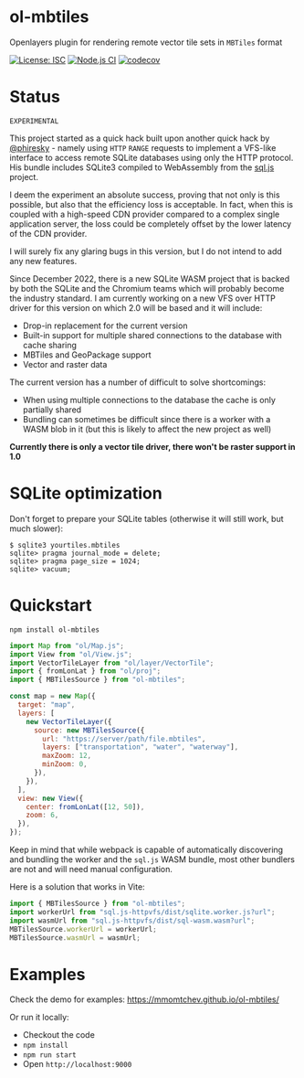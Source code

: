 # ol-mbtiles

Openlayers plugin for rendering remote vector tile sets in `MBTiles` format

[![License: ISC](https://img.shields.io/github/license/mmomtchev/ol-mbtiles)](https://github.com/mmomtchev/ol-mbtiles/blob/main/LICENSE)
[![Node.js CI](https://github.com/mmomtchev/ol-mbtiles/actions/workflows/node.js.yml/badge.svg)](https://github.com/mmomtchev/ol-mbtiles/actions/workflows/node.js.yml)
[![codecov](https://codecov.io/gh/mmomtchev/ol-mbtiles/branch/main/graph/badge.svg?token=wgDFzZEJRx)](https://codecov.io/gh/mmomtchev/ol-mbtiles)

# Status

`EXPERIMENTAL`

This project started as a quick hack built upon another quick hack by [@phiresky](https://github.com/phiresky/sql.js-httpvfs) - namely using `HTTP` `RANGE` requests to implement a VFS-like interface to access remote SQLite databases using only the HTTP protocol. His bundle includes SQLite3 compiled to WebAssembly from the [sql.js](https://github.com/sql-js/sql.js/) project.

I deem the experiment an absolute success, proving that not only is this possible, but also that the efficiency loss is acceptable. In fact, when this is coupled with a high-speed CDN provider compared to a complex single application server, the loss could be completely offset by the lower latency of the CDN provider.

I will surely fix any glaring bugs in this version, but I do not intend to add any new features.

Since December 2022, there is a new SQLite WASM project that is backed by both the SQLite and the Chromium teams which will probably become the industry standard. I am currently working on a new VFS over HTTP driver for this version on which 2.0 will be based and it will include:

- Drop-in replacement for the current version
- Built-in support for multiple shared connections to the database with cache sharing
- MBTiles and GeoPackage support
- Vector and raster data

The current version has a number of difficult to solve shortcomings:

- When using multiple connections to the database the cache is only partially shared
- Bundling can sometimes be difficult since there is a worker with a WASM blob in it (but this is likely to affect the new project as well)

**Currently there is only a vector tile driver, there won't be raster support in 1.0**

# SQLite optimization

Don't forget to prepare your SQLite tables (otherwise it will still work, but much slower):

```
$ sqlite3 yourtiles.mbtiles
sqlite> pragma journal_mode = delete;
sqlite> pragma page_size = 1024;
sqlite> vacuum;
```

# Quickstart

```
npm install ol-mbtiles
```

```js
import Map from "ol/Map.js";
import View from "ol/View.js";
import VectorTileLayer from "ol/layer/VectorTile";
import { fromLonLat } from "ol/proj";
import { MBTilesSource } from "ol-mbtiles";

const map = new Map({
  target: "map",
  layers: [
    new VectorTileLayer({
      source: new MBTilesSource({
        url: "https://server/path/file.mbtiles",
        layers: ["transportation", "water", "waterway"],
        maxZoom: 12,
        minZoom: 0,
      }),
    }),
  ],
  view: new View({
    center: fromLonLat([12, 50]),
    zoom: 6,
  }),
});
```

Keep in mind that while webpack is capable of automatically discovering and bundling the worker and the `sql.js` WASM bundle, most other bundlers are not and will need manual configuration.

Here is a solution that works in Vite:

```js
import { MBTilesSource } from "ol-mbtiles";
import workerUrl from "sql.js-httpvfs/dist/sqlite.worker.js?url";
import wasmUrl from "sql.js-httpvfs/dist/sql-wasm.wasm?url";
MBTilesSource.workerUrl = workerUrl;
MBTilesSource.wasmUrl = wasmUrl;
```

# Examples

Check the demo for examples: https://mmomtchev.github.io/ol-mbtiles/

Or run it locally:

- Checkout the code
- `npm install`
- `npm run start`
- Open `http://localhost:9000`
